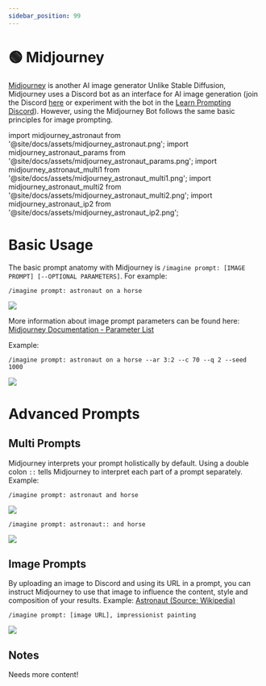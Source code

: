 ```yaml
---
sidebar_position: 99
---
```

# 🟢 Midjourney

[Midjourney](https://www.midjourney.com) is another AI image generator Unlike Stable Diffusion, Midjourney uses a Discord bot as an interface for AI image generation (join the Discord [here](https://discord.gg/midjourney) or experiment with the bot in the [Learn Prompting Discord](http://learnprompting.org/discord)). However, using the Midjourney Bot follows the same basic principles for image prompting.

import midjourney_astronaut from '@site/docs/assets/midjourney_astronaut.png';
import midjourney_astronaut_params from '@site/docs/assets/midjourney_astronaut_params.png';
import midjourney_astronaut_multi1 from '@site/docs/assets/midjourney_astronaut_multi1.png';
import midjourney_astronaut_multi2 from '@site/docs/assets/midjourney_astronaut_multi2.png';
import midjourney_astronaut_ip2 from '@site/docs/assets/midjourney_astronaut_ip2.png';


# Basic Usage

The basic prompt anatomy with Midjourney is `/imagine prompt: [IMAGE PROMPT] [--OPTIONAL PARAMETERS]`. For example:

```text
/imagine prompt: astronaut on a horse
```

<div style={{textAlign: 'center'}}>
  <img src={midjourney_astronaut} style={{width: "750px"}} />
</div>

More information about image prompt parameters can be found here: [Midjourney Documentation - Parameter List](https://docs.midjourney.com/docs/parameter-list)

Example:

```text
/imagine prompt: astronaut on a horse --ar 3:2 --c 70 --q 2 --seed 1000 
```

<div style={{textAlign: 'center'}}>
  <img src={midjourney_astronaut_params} style={{width: "750px"}} />
</div>

# Advanced Prompts
## Multi Prompts
Midjourney interprets your prompt holistically by default. Using a double colon `::` tells Midjourney to interpret each part of a prompt separately.
Example:
```text
/imagine prompt: astronaut and horse
```
<div style={{textAlign: 'center'}}>
  <img src={midjourney_astronaut_multi1} style={{width: "750px"}} />
</div>

```text
/imagine prompt: astronaut:: and horse
```
<div style={{textAlign: 'center'}}>
  <img src={midjourney_astronaut_multi2} style={{width: "750px"}} />
</div>


## Image Prompts
By uploading an image to Discord and using its URL in a prompt, you can instruct Midjourney to use that image to influence the content, style and composition of your results. 
Example:
[Astronaut (Source: Wikipedia)](https://en.wikipedia.org/wiki/Astronaut#/media/File:STS41B-35-1613_-_Bruce_McCandless_II_during_EVA_(Retouched).jpg)

```text
/imagine prompt: [image URL], impressionist painting
```
<div style={{textAlign: 'center'}}>
  <img src={midjourney_astronaut_ip2} style={{width: "750px"}} />
</div>

## Notes

Needs more content!